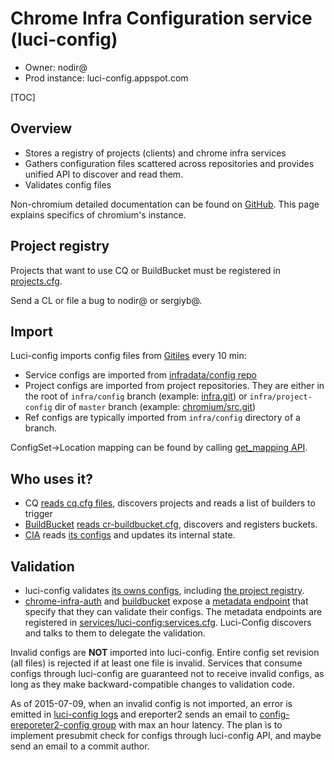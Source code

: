 # Chrome Infra Configuration service (luci-config)

* Owner: nodir@
* Prod instance: luci-config.appspot.com

[TOC]

## Overview

* Stores a registry of projects (clients) and chrome infra services
* Gathers configuration files scattered across repositories and provides unified
  API to discover and read them.
* Validates config files

Non-chromium detailed documentation can be found on
[GitHub](https://github.com/luci/luci-py/tree/master/appengine/config_service).
This page explains specifics of chromium's instance.

## Project registry

Projects that want to use CQ or BuildBucket must be registered in
[projects.cfg](https://chrome-internal.googlesource.com/infradata/config/+/master/configs/luci-config/projects.cfg).

Send a CL or file a bug to nodir@ or sergiyb@.

## Import

Luci-config imports config files from
[Gitiles](https://code.google.com/p/gitiles/) every 10 min:

* Service configs are imported from
  [infradata/config repo](https://chrome-internal.googlesource.com/infradata/config/+/master/configs/)
* Project configs are imported from project repositories. They are either in
  the root of `infra/config` branch
  (example: [infra.git](https://chromium.googlesource.com/infra/infra/+/infra/config)) or
  `infra/project-config` dir of `master` branch (example:
  [chromium/src.git](https://chromium.googlesource.com/chromium/src/+/master/infra/project-config))
* Ref configs are typically imported from `infra/config` directory of a branch.

ConfigSet->Location mapping can be found by calling
[get_mapping API](https://luci-config.appspot.com/_ah/api/explorer#p/config/v1/config.get_mapping).

## Who uses it?

* CQ [reads cq.cfg files](https://luci-config.appspot.com/_ah/api/explorer#p/config/v1/config.get_ref_configs?path=cq.cfg),
  discovers projects and reads a list of builders to trigger
* [BuildBucket](https://cr-buildbucket.appspot.com)
  [reads cr-buildbucket.cfg](https://luci-config.appspot.com/_ah/api/explorer#p/config/v1/config.get_project_configs?path=cr-buildbucket.cfg),
  discovers and registers buckets.
* [CIA](https://chrome-infra-auth.appspot.com) reads
  [its configs](https://chrome-internal.googlesource.com/infradata/config/+/master/configs/chrome-infra-auth/)
  and updates its internal state.

## Validation

* luci-config validates
  [its owns configs](https://chrome-internal.googlesource.com/infradata/config/+/master/configs/luci-config),
  including
  [the project registry](https://chrome-internal.googlesource.com/infradata/config/+/master/configs/luci-config/projects.cfg).
* [chrome-infra-auth](https://chrome-infra-auth.appspot.com) and
  [buildbucket](https://cr-buildbucket.appspot.com) expose a
  [metadata endpoint](https://apis-explorer.appspot.com/apis-explorer/?base=https://cr-buildbucket.appspot.com/_ah/api#p/config/v1/config.get_metadata)
  that specify that they can validate their configs. The metadata endpoints are
  registered in
  [services/luci-config:services.cfg](https://chrome-internal.googlesource.com/infradata/config/+/master/configs/luci-config/services.cfg).
  Luci-Config discovers and talks to them to delegate the validation.

Invalid configs are **NOT** imported into luci-config. Entire config set
revision (all files) is rejected if at least one file is invalid. Services that
consume configs through luci-config are guaranteed not to receive invalid
configs, as long as they make backward-compatible changes to validation code.

As of 2015-07-09, when an invalid config is not imported, an error is emitted
in [luci-config logs](https://console.developers.google.com/project/luci-config/logs?service=appengine.googleapis.com&key1=backend&minLogLevel=500)
and ereporter2 sends an email to
[config-ereporeter2-config group](https://chrome-infra-auth.appspot.com/auth/groups#config-ereporter2-reports)
with max an hour latency. The plan is to implement presubmit check for configs
through luci-config API, and maybe send an email to a commit author.
